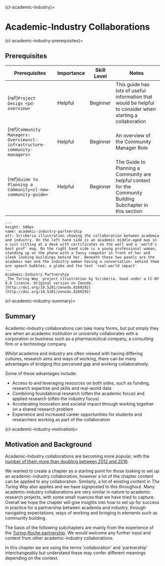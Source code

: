 (cl-academic-industry)=
# Academic-Industry Collaborations

(cl-academic-industry-prerequisites)=
## Prerequisites


| Prerequisites | Importance | Skill Level | Notes | 
| -------- | -------- | -------- |-------- |
| {ref}`Project Design <pd-overview>`  | Helpful    | Beginner     | This guide has lots of useful information that would be helpful to consider when starting a collaboration
| {ref}`Community Managers: Overview<cl-infrastructure-community-managers>` | Helpful  | Beginner | An overview of the Community Manager Role |
| {ref}`Guide to Planning a Community<cl-new-community-guide>` | Helpful | Beginner | The Guide to Planning a Community are helpful context for the Community Building Subchapter in this section |

```{figure} ../../figures/academic-industry-partnership.*
---
height: 500px
name: academic-industry-partnership
alt: Scriberia illustration showing the collaboration between academia and industry. On the left hand side is an academic middle-aged man in a suit sitting at a desk with certificates on the wall and a 'world's best prof' mug. On the right hand side is a young professional woman, standing up on the phone with a fancy computer in front of her and sleek looking buildings behind her. Beneath those two panels are the academic man and the industry woman having a conversation- behind them are speech bubbles, a globe and the text 'real-world impact'
---
Academic-Industry Partnership
_The Turing Way_ project illustration by Scriberia. Used under a CC-BY 4.0 licence. Original version on Zenodo. [http://doi.org/10.5281/zenodo.8169292](http://doi.org/10.5281/zenodo.8169292) 
```


(cl-academic-industry-summary)=
## Summary
Academic-Industry collaborations can take many forms, but put simply they are when an academic institution or university collaborates with a corporation or business such as a pharmaceutical company, a consulting firm or a technology company. 

Whilst academia and industry are often viewed with having differing cultures, research aims and ways of working, there can be many advantages of bridging this perceived gap and working collaboratively. 

Some of these advantages include:
* Access to and leveraging resources on both sides, such as funding, research expertise and skills and real-world data
* Combining foundational research (often the academic focus) and applied research (often the industry focus)
* Accelerating innovation and societal impact through working together on a shared research problem
* Experience and increased career opportunities for students and researchers working as part of the collaboration

(cl-academic-industry-motivation)=
## Motivation and Background 
Academic-Industry collaborations are becoming more popular, with the [number of them more than doubling between 2012 and 2016](https://www.nature.com/nature-index/news-blog/the-shifting-corporate-academic-relationship-in-pictures). 

We wanted to create a chapter as a starting point for those looking to set up an academic-industry collaboration, however a lot of the chapter content can be applied to any collaboration. 
Similarly, a lot of existing content in _The Turing Way_ also applies and we have signposted to this throughout. 
Many academic-industry collaborations are very similar in nature to academic research projects, with some small nuances that we have tried to capture. 
Overall we hope the chapter will give insights into how to set up for success in practice for a partnership between academia and industry, through navigating expectations, ways of working and bringing in elements such as community building. 

The basis of the following subchapters are mainly from the experience of the [Turing-Roche partnership](https://www.turing.ac.uk/research/research-projects/alan-turing-institute-roche-strategic-partnership). 
We would welcome any further input and content from other academic-industry collaborations.

In this chapter we are using the terms 'collaboration' and 'partnership' interchangeably but understand these may confer different meanings depending on the context.
